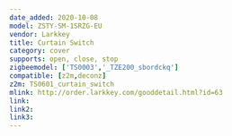 ```yaml
---
date_added: 2020-10-08
model: ZSTY-SM-1SRZG-EU
vendor: Larkkey
title: Curtain Switch
category: cover
supports: open, close, stop
zigbeemodel: ['TS0003','_TZE200_sbordckq']
compatible: [z2m,deconz]
z2m: TS0601_curtain_switch
mlink: http://order.larkkey.com/gooddetail.html?id=63
link: 
link2: 
link3: 
---
```

